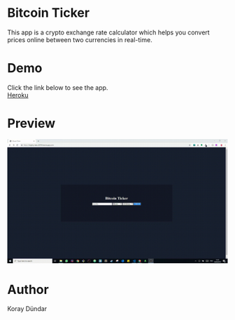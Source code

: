 # Bitcoin Ticker

This app is a crypto exchange rate calculator which helps you convert prices online between two currencies in real-time. 

# Demo

Click the link below to see the app.<br/>
[Heroku](https://mighty-lake-26558.herokuapp.com/)

# Preview

![Bitcoin Ticker - Preview](./preview.gif)

# Author

Koray Dündar


